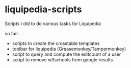 liquipedia-scripts
==================

Scripts i did to do various tasks for Liquipedia

so far: 
* scripts to create the crosstable templates
* toolbar for liquipedia (Greasemonkey/Tampermonkey)
* script to query and compute the editcount of a user
* script to remove w3schools from google results
